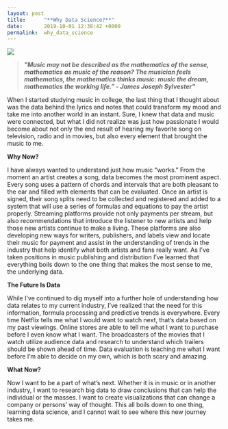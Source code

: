 ```yaml
---
layout: post
title:      "**Why Data Science?**"
date:       2019-10-01 12:38:42 +0000
permalink:  why_data_science
---
```



![](https://cdn.pixabay.com/photo/2017/01/31/22/58/abstract-2027962_1280.png)

> ***"Music may not be described as the mathematics of the sense, mathematics as music of the reason? The musician feels mathematics, the mathematics thinks music: music the dream, mathematics the working life.” - James Joseph Sylvester"***

When I started studying music in college, the last thing that I thought about was the data behind the lyrics and notes that could transform my mood and take me into another world in an instant. Sure, I knew that data and music were connected, but what I did not realize was just how passionate I would become about not only the end result of hearing my favorite song on television, radio and in movies, but also every element that brought the music to me.

**Why Now?**

I have always wanted to understand just how music “works.”  From the moment an artist creates a song, data becomes the most prominent aspect.  Every song uses a pattern of chords and intervals that are both pleasant to the ear and filled with elements that can be evaluated.  Once an artist is signed, their song splits need to be collected and registered and added to a system that will use a series of formulas and equations to pay the artist properly. Streaming platforms provide not only payments per stream, but also recommendations that introduce the listener to new artists and help those new artists continue to make a living. These platforms are also developing new ways for writers, publishers, and labels view and locate their music for payment and assist in the understanding of trends in the industry that help identify what both artists and fans really want.  As I’ve taken positions in music publishing and distribution I’ve learned that everything boils down to the one thing that makes the most sense to me, the underlying data.

**The Future Is Data**

While I’ve continued to dig myself into a further hole of understanding how data relates to my current industry, I’ve realized that the need for this information, formula processing and predictive trends is everywhere.  Every time Netflix tells me what I would want to watch next, that’s data based on my past viewings.  Online stores are able to tell me what I want to purchase before I even know what I want.  The broadcasters of the movies that I watch utilize audience data and research to understand which trailers should be shown ahead of time.  Data evaluation is teaching me what I want before I’m able to decide on my own, which is both scary and amazing. 

**What Now?**

Now I want to be a part of what’s next.  Whether it is in music or in another industry, I want to research big data to draw conclusions that can help the individual or the masses.  I want to create visualizations that can change a company or persons’ way of thought.  This all boils down to one thing, learning data science, and I cannot wait to see where this new journey takes me.

